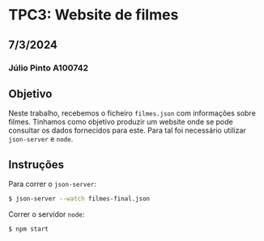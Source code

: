 # TPC3: Website de filmes

## 7/3/2024

### Júlio Pinto A100742

## Objetivo

Neste trabalho, recebemos o ficheiro `filmes.json` com informações sobre filmes. Tinhamos como objetivo produzir um website onde se pode consultar os dados fornecidos para este. Para tal foi necessário utilizar `json-server` e `node`.

## Instruções

Para correr o `json-server`:
```bash
$ json-server --watch filmes-final.json
```

Correr o servidor `node`:
```bash
$ npm start
```
